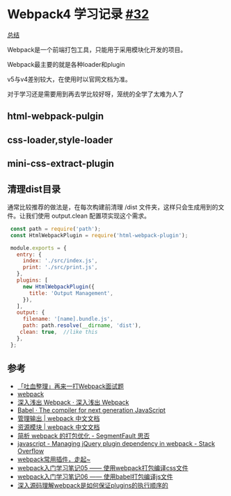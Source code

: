 # Webpack4 学习记录 [#32](https://github.com/vhxubo/blog/issues/32)

[总结](https://github.com/vhxubo/blog/issues?q=label:总结)

Webpack是一个前端打包工具，只能用于采用模块化开发的项目。

Webpack最主要的就是各种loader和plugin

v5与v4差别较大，在使用时以官网文档为准。

对于学习还是需要用到再去学比较好呀，笼统的全学了太难为人了

## html-webpack-pulgin

## css-loader,style-loader

## mini-css-extract-plugin

## 清理dist目录

通常比较推荐的做法是，在每次构建前清理 /dist 文件夹，这样只会生成用到的文件。让我们使用 output.clean 配置项实现这个需求。

```js
 const path = require('path');
 const HtmlWebpackPlugin = require('html-webpack-plugin');

 module.exports = {
   entry: {
     index: './src/index.js',
     print: './src/print.js',
   },
   plugins: [
     new HtmlWebpackPlugin({
       title: 'Output Management',
     }),
   ],
   output: {
     filename: '[name].bundle.js',
     path: path.resolve(__dirname, 'dist'),
    clean: true,  //like this
   },
 };
```

## 参考

- [「吐血整理」再来一打Webpack面试题](https://juejin.cn/post/6844904094281236487)
- [webpack](https://webpack.docschina.org/)
- [深入浅出 Webpack · 深入浅出 Webpack](http://webpack.wuhaolin.cn/)
- [Babel · The compiler for next generation JavaScript](https://babeljs.io/setup#installation)
- [管理输出 | webpack 中文文档](https://webpack.docschina.org/guides/output-management/#preparation)
- [资源模块 | webpack 中文文档](https://webpack.docschina.org/guides/asset-modules/)
- [简析 webpack 的打包优化 - SegmentFault 思否](https://segmentfault.com/a/1190000039757986)
- [javascript - Managing jQuery plugin dependency in webpack - Stack Overflow](https://stackoverflow.com/questions/28969861/managing-jquery-plugin-dependency-in-webpack)
- [webpack常用插件，走起~](https://juejin.cn/post/6844903918862860301#heading-1)
- [webpack入门学习笔记05 —— 使用webpack打包编译css文件](https://juejin.cn/post/6844903873295941645#heading-4)
- [webpack入门学习笔记06 —— 使用babel打包编译js文件](https://juejin.cn/post/6844903877167284232)
- [深入源码理解webpack是如何保证plugins的执行顺序的](https://juejin.cn/post/6858505844397768718)